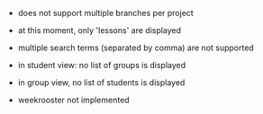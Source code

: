 - does not support multiple branches per project

- at this moment, only 'lessons' are displayed

- multiple search terms (separated by comma) are not supported

- in student view: no list of groups is displayed

- in group view, no list of students is displayed

- weekrooster not implemented

